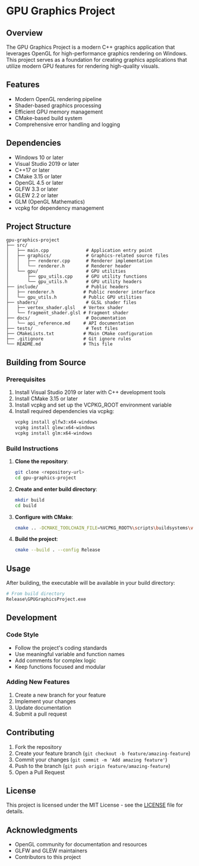 # GPU Graphics Project

## Overview
The GPU Graphics Project is a modern C++ graphics application that leverages OpenGL for high-performance graphics rendering on Windows. This project serves as a foundation for creating graphics applications that utilize modern GPU features for rendering high-quality visuals.

## Features
- Modern OpenGL rendering pipeline
- Shader-based graphics processing
- Efficient GPU memory management
- CMake-based build system
- Comprehensive error handling and logging

## Dependencies
- Windows 10 or later
- Visual Studio 2019 or later
- C++17 or later
- CMake 3.15 or later
- OpenGL 4.5 or later
- GLFW 3.3 or later
- GLEW 2.2 or later
- GLM (OpenGL Mathematics)
- vcpkg for dependency management

## Project Structure
```
gpu-graphics-project
├── src/
│   ├── main.cpp              # Application entry point
│   ├── graphics/             # Graphics-related source files
│   │   ├── renderer.cpp      # Renderer implementation
│   │   └── renderer.h        # Renderer header
│   └── gpu/                  # GPU utilities
│       ├── gpu_utils.cpp     # GPU utility functions
│       └── gpu_utils.h       # GPU utility headers
├── include/                  # Public headers
│   ├── renderer.h           # Public renderer interface
│   └── gpu_utils.h          # Public GPU utilities
├── shaders/                  # GLSL shader files
│   ├── vertex_shader.glsl   # Vertex shader
│   └── fragment_shader.glsl # Fragment shader
├── docs/                     # Documentation
│   └── api_reference.md     # API documentation
├── tests/                    # Test files
├── CMakeLists.txt           # Main CMake configuration
├── .gitignore               # Git ignore rules
└── README.md                # This file
```

## Building from Source

### Prerequisites
1. Install Visual Studio 2019 or later with C++ development tools
2. Install CMake 3.15 or later
3. Install vcpkg and set up the VCPKG_ROOT environment variable
4. Install required dependencies via vcpkg:
   ```bash
   vcpkg install glfw3:x64-windows
   vcpkg install glew:x64-windows
   vcpkg install glm:x64-windows
   ```

### Build Instructions
1. **Clone the repository**:
   ```bash
   git clone <repository-url>
   cd gpu-graphics-project
   ```

2. **Create and enter build directory**:
   ```bash
   mkdir build
   cd build
   ```

3. **Configure with CMake**:
   ```bash
   cmake .. -DCMAKE_TOOLCHAIN_FILE=%VCPKG_ROOT%\scripts\buildsystems\vcpkg.cmake
   ```

4. **Build the project**:
   ```bash
   cmake --build . --config Release
   ```

## Usage
After building, the executable will be available in your build directory:
```bash
# From build directory
Release\GPUGraphicsProject.exe
```

## Development
### Code Style
- Follow the project's coding standards
- Use meaningful variable and function names
- Add comments for complex logic
- Keep functions focused and modular

### Adding New Features
1. Create a new branch for your feature
2. Implement your changes
3. Update documentation
4. Submit a pull request

## Contributing
1. Fork the repository
2. Create your feature branch (`git checkout -b feature/amazing-feature`)
3. Commit your changes (`git commit -m 'Add amazing feature'`)
4. Push to the branch (`git push origin feature/amazing-feature`)
5. Open a Pull Request

## License
This project is licensed under the MIT License - see the [LICENSE](LICENSE) file for details.

## Acknowledgments
- OpenGL community for documentation and resources
- GLFW and GLEW maintainers
- Contributors to this project